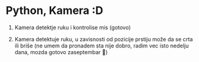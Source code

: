 # Python, Kamera :D

1. Kamera detektje ruku i kontrolise mis (gotovo)


2. Kamera detektuje ruku, u zavisnosti od pozicije prstiju
može da se crta ili briše (ne umem da pronadem sta nije dobro, radim vec isto nedelju dana, mozda gotovo zaseptembar 🐖)
